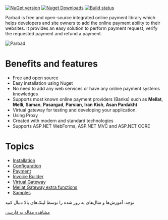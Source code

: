 ﻿[![NuGet version](https://img.shields.io/nuget/v/parbad.svg?style=flat&label=Nuget)](https://www.nuget.org/packages/Parbad/)
[![Nuget Downloads](https://img.shields.io/nuget/dt/parbad.svg?color=blue&label=Downloads)](https://www.nuget.org/packages/Parbad/)
[![Build status](https://ci.appveyor.com/api/projects/status/ukr75xe2i7s59n6q?svg=true)](https://ci.appveyor.com/project/Sina-Soltani/parbad)

Parbad is free and open-source integrated online payment library which helps developers and site owners to add the online payment ability to their websites. It provides an easy solution to perform payment request, verify the requested payment and refund a payment.

![Parbad](https://github.com/Sina-Soltani/Parbad/blob/master/images/Parbad.png "Parbad")

# Benefits and features
* Free and open source
* Easy installation using Nuget
* No need to add any web services or have any online payment systems knowledges
* Supports most known online payment providers (Banks) such as **Mellat**, **Melli**, **Saman**, **Pasargad**, **Parsian**, **Iran Kish**, **Asan Pardakht**
* Virtual gateway for testing and developing your application.
* Using Proxy
* Created with modern and standard technologies
* Supports ASP.NET WebForms, ASP.NET MVC and ASP.NET CORE

# Topics

* [Installation](https://github.com/Sina-Soltani/Parbad/wiki/Installation)
* [Configuration](https://github.com/Sina-Soltani/Parbad/wiki/Configuration)
* [Payment](https://github.com/Sina-Soltani/Parbad/wiki/Payment)
* [Invoice Builder](https://github.com/Sina-Soltani/Parbad/wiki/Invoice-Builder)
* [Virtual Gateway](https://github.com/Sina-Soltani/Parbad/wiki/Virtual-Gateway)
* [Mellat Gateway extra functions](https://github.com/Sina-Soltani/Parbad/wiki/Mellat-Gateway-extra-functions)
* [Samples](https://github.com/Sina-Soltani/Parbad/wiki/Samples)

توجه: آموزش‌ها و مثال‌های به روز شده را توسط لینک‌های بالا دنبال کنید

[مشاهده مقاله به فارسی](https://www.dotnettips.info/post/3009/%d9%be%d8%b1%d8%a8%d8%a7%d8%af-%d8%a2%d9%85%d9%88%d8%b2%d8%b4-%d9%be%db%8c%d8%a7%d8%af%d9%87%e2%80%8c%d8%b3%d8%a7%d8%b2%db%8c-%d9%be%d8%b1%d8%af%d8%a7%d8%ae%d8%aa-%d8%a2%d9%86%d9%84%d8%a7%db%8c%d9%86-%d8%af%d8%b1-%d8%af%d8%a7%d8%aa-%d9%86%d8%aa-%d9%85%d9%82%d8%af%d9%85%d9%87)
